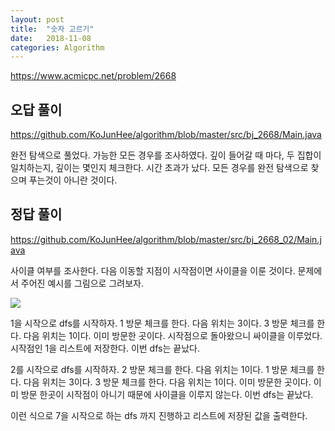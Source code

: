 ```yaml
---
layout: post
title:  "숫자 고르기"
date:   2018-11-08
categories: Algorithm
---
```


<https://www.acmicpc.net/problem/2668>

## 오답 풀이

<https://github.com/KoJunHee/algorithm/blob/master/src/bj_2668/Main.java>

완전 탐색으로 풀었다. 가능한 모든 경우를 조사하였다. 깊이 들어갈 때 마다, 두 집합이 일치하는지, 깊이는 몇인지 체크한다. 시간 초과가 났다. 모든 경우를 완전 탐색으로 찾으며 푸는것이 아니란 것이다.

## 정답 풀이

<https://github.com/KoJunHee/algorithm/blob/master/src/bj_2668_02/Main.java>

사이클 여부를 조사한다. 다음 이동할 지점이 시작점이면 사이클을 이룬 것이다. 문제에서 주어진 예시를 그림으로 그려보자.

![](/image/dfscycle.png)

1을 시작으로 dfs를 시작하자. 1 방문 체크를 한다. 다음 위치는 3이다. 3 방문 체크를 한다. 다음 위치는 1이다. 이미 방문한 곳이다. 시작점으로 돌아왔으니 싸이클을 이루었다. 시작점인 1을 리스트에 저장한다. 이번 dfs는 끝났다.

2를 시작으로 dfs를 시작하자. 2 방문 체크를 한다. 다음 위치는 1이다. 1 방문 체크를 한다. 다음 위치는 3이다. 3 방문 체크를 한다. 다음 위치는 1이다. 이미 방문한 곳이다. 이미 방문 한곳이 시작점이 아니기 때문에 사이클을 이루지 않는다. 이번 dfs는 끝났다.

이런 식으로 7을 시작으로 하는 dfs 까지 진행하고 리스트에 저장된 값을 출력한다.